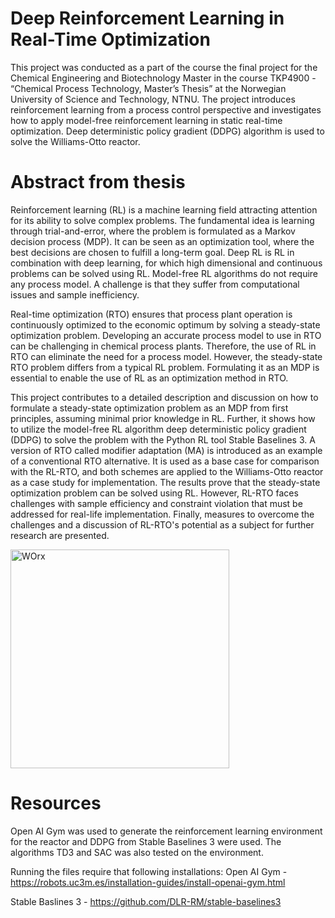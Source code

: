 # Deep Reinforcement Learning in Real-Time Optimization

This project was conducted as a part of the course the final project for the Chemical Engineering and Biotechnology Master in the course TKP4900 - “Chemical Process Technology, Master’s Thesis” at the Norwegian University of Science and Technology, NTNU. The project introduces reinforcement learning from a process control perspective and investigates how to apply model-free reinforcement learning in static real-time optimization. Deep deterministic policy gradient (DDPG) algorithm is used to solve the Williams-Otto reactor.

# Abstract from thesis

Reinforcement learning (RL) is a machine learning field attracting attention for its ability to solve complex problems. The fundamental idea is learning through trial-and-error, where the problem is formulated as a Markov decision process (MDP). It can be seen as an optimization tool, where the best decisions are chosen to fulfill a long-term goal. Deep RL is RL in combination with deep learning, for which high dimensional and continuous problems can be solved using RL. Model-free RL algorithms do not require any process model. A challenge is that they suffer from computational issues and sample inefficiency. 

Real-time optimization (RTO) ensures that process plant operation is continuously optimized to the economic optimum by solving a steady-state optimization problem. Developing an accurate process model to use in RTO can be challenging in chemical process plants. Therefore, the use of RL in RTO can eliminate the need for a process model. However, the steady-state RTO problem differs from a typical RL problem. Formulating it as an MDP is essential to enable the use of RL as an optimization method in RTO. 

This project contributes to a detailed description and discussion on how to formulate a steady-state optimization problem as an MDP from first principles, assuming minimal prior knowledge in RL. Further, it shows how to utilize the model-free RL algorithm deep deterministic policy gradient (DDPG) to solve the problem with the Python RL tool Stable Baselines 3. A version of RTO called modifier adaptation (MA) is introduced as an example of a conventional RTO alternative. It is used as a base case for comparison with the RL-RTO, and both schemes are applied to the Williams-Otto reactor as a case study for implementation. The results prove that the steady-state optimization problem can be solved using RL. However, RL-RTO faces challenges with sample efficiency and constraint violation that must be addressed for real-life implementation. Finally, measures to overcome the challenges and a discussion of RL-RTO's potential as a subject for further research are presented.


<img width="350" alt="WOrx" src="https://user-images.githubusercontent.com/94930940/172698624-824647a2-c1ff-4c9e-b139-9d0664427b80.png">

# Resources 

Open AI Gym was used to generate the reinforcement learning environment for the reactor and DDPG from Stable Baselines 3 were used. The algorithms TD3 and SAC was also tested on the environment. 

Running the files require that following installations:
Open AI Gym - https://robots.uc3m.es/installation-guides/install-openai-gym.html

Stable Baslines 3 - https://github.com/DLR-RM/stable-baselines3


